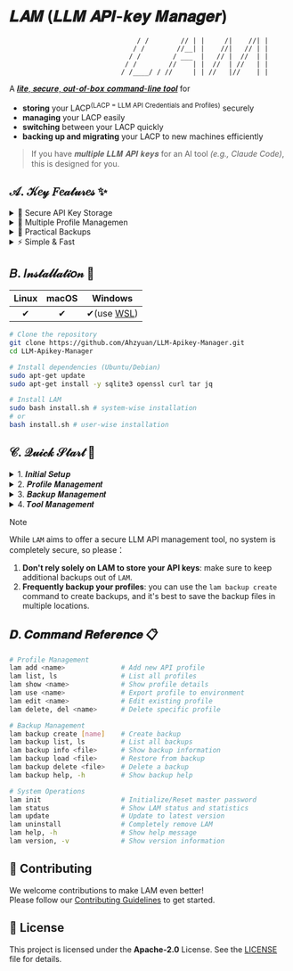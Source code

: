 # 𝑳𝑨𝑴 (𝑳𝑳𝑴 𝑨𝑷𝑰-𝒌𝒆𝒚 𝑴𝒂𝒏𝒂𝒈𝒆𝒓)           

```
                                / /        // | |     /|    //| | 
                               / /        //__| |    //|   // | | 
                              / /        / ___  |   // |  //  | | 
                             / /        //    | |  //  | //   | | 
                            / /____/ / //     | | //   |//    | | 
```

A <ins>𝒍𝒊𝒕𝒆, 𝒔𝒆𝒄𝒖𝒓𝒆, 𝒐𝒖𝒕-𝒐𝒇-𝒃𝒐𝒙 𝒄𝒐𝒎𝒎𝒂𝒏𝒅-𝒍𝒊𝒏𝒆 𝒕𝒐𝒐𝒍</ins> for   

- **storing** your LACP<sup>(LACP = LLM API Credentials and Profiles)</sup> securely
- **managing** your LACP easily 
- **switching** between your LACP quickly
- **backing up and migrating** your LACP to new machines efficiently

> If you have 𝒎𝒖𝒍𝒕𝒊𝒑𝒍𝒆 𝑳𝑳𝑴 𝑨𝑷𝑰 𝒌𝒆𝒚𝒔 for an AI tool *(e.g., Claude Code)*,    
> this is designed for you.

## 𝒜. 𝒦𝑒𝓎 𝐹𝑒𝒶𝓉𝓊𝓇𝑒𝓈 ✨

<details>
<summary>🔐 Secure API Key Storage</summary>

- **Sensitive credential encryption** - keeps your API keys safe from leaking
- **Master password protection** - only you can access your credentials
- **Session management** - stay logged in for 30 minutes, then require master password to unlock for sensitive operations (including using, editing, deleting profiles...)

</details>

<details>
<summary>💼 Multiple Profile Managemen</summary>

- **Organize by project** - separate API keys for development, staging, and production
- **Quick switching** - instantly load different configurations
- **Easy editing** - update API keys and settings without starting over

</details>

<details>
<summary>🔄 Practical Backups</summary>

- **Never lose your data** - automatic encrypted backups of all your profiles
- **Easy restore** - recover your API keys if something goes wrong
- **Portable backups** - move your configurations between machines

</details>

<details>
<summary>⚡ Simple & Fast</summary>

- **One command setup** - get started in seconds with `lam init`
- **Works everywhere** - integrates seamlessly with your existing scripts and tools

</details>

## 𝐵. 𝐼𝓃𝓈𝓉𝒶𝓁𝓁𝒶𝓉𝒾𝑜𝓃 🔧

| Linux | macOS | Windows |
|:--:|:--:|:--:|
| ✔ | ✔ | ✔(use [WSL](https://learn.microsoft.com/en-gb/windows/wsl/install)) |

```bash
# Clone the repository
git clone https://github.com/Ahzyuan/LLM-Apikey-Manager.git
cd LLM-Apikey-Manager

# Install dependencies (Ubuntu/Debian)
sudo apt-get update
sudo apt-get install -y sqlite3 openssl curl tar jq

# Install LAM
sudo bash install.sh # system-wise installation
# or
bash install.sh # user-wise installation
```

## 𝒞. 𝒬𝓊𝒾𝒸𝓀 𝒮𝓉𝒶𝓇𝓉 🚀

<details>
<summary>1. 𝑰𝒏𝒊𝒕𝒊𝒂𝒍 𝑺𝒆𝒕𝒖𝒑</summary>

```bash
# Initialize LAM (first time only)
lam init
# You'll be prompted to create a master password (8-256 characters)
```

</details>

<details>
<summary>2. 𝑷𝒓𝒐𝒇𝒊𝒍𝒆 𝑴𝒂𝒏𝒂𝒈𝒆𝒎𝒆𝒏𝒕</summary>

```bash
# Add a new API profile
lam add claude-sonnet4
# Interactive prompts will guide you through:
# - Model name (e.g., "gpt-4", "claude-3", "llama-2")
# - Description (optional)
# - Environment variables (API_KEY, BASE_URL, etc.)

# List all profiles
lam list # or lam ls

# Show detailed profile information
lam show claude-sonnet4

# Export profile API credential to current shell environment
lam use claude-sonnet4
# This sets environment variables you defined in your profile, like:
# ANTHROPIC_API_KEY=your-API-Key
# ANTHROPIC_BASE_URL=https://api.moonshot.cn/anthropic

# Edit existing profile
lam edit claude-sonnet4

# Delete a profile
lam delete claude-sonnet4
```

</details>

<details>
<summary>3. 𝑩𝒂𝒄𝒌𝒖𝒑 𝑴𝒂𝒏𝒂𝒈𝒆𝒎𝒆𝒏𝒕</summary>

```bash
# Create a backup
lam backup create [backup-name]

# List all backups
lam backup list # or lam backup ls

# Show details of a backup
lam backup info [backup-name]

# Restore from backup
lam backup load [backup-name]

# Delete a backup
lam backup delete [backup-name] # or lam backup del [backup-name]

# Help message for backup
lam backup help # or lam backup -h
```

</details>

<details>
<summary>4. 𝑻𝒐𝒐𝒍 𝑴𝒂𝒏𝒂𝒈𝒆𝒎𝒆𝒏𝒕</summary>

```bash
# Show LAM status
lam status

# Update LAM
lam update

# Uninstall LAM
lam uninstall

# Help message
lam help # or lam -h

# Version info
lam version # or lam -v
```

</details>

> [!NOTE]
> 
> While `LAM` aims to offer a secure LLM API management tool, no system is completely secure, so please：
> 1. **Don't rely solely on LAM to store your API keys**: make sure to keep additional backups out of `LAM`.
> 2. **Frequently backup your profiles**: you can use the `lam backup create` command to create backups, and it's best to save the backup files in multiple locations.

## 𝑫. 𝑪𝒐𝒎𝒎𝒂𝒏𝒅 𝑹𝒆𝒇𝒆𝒓𝒆𝒏𝒄𝒆 📋

```bash
# Profile Management
lam add <name>              # Add new API profile
lam list, ls                # List all profiles
lam show <name>             # Show profile details
lam use <name>              # Export profile to environment
lam edit <name>             # Edit existing profile
lam delete, del <name>      # Delete specific profile

# Backup Management
lam backup create [name]    # Create backup
lam backup list, ls         # List all backups
lam backup info <file>      # Show backup information
lam backup load <file>      # Restore from backup
lam backup delete <file>    # Delete a backup
lam backup help, -h         # Show backup help

# System Operations
lam init                    # Initialize/Reset master password
lam status                  # Show LAM status and statistics
lam update                  # Update to latest version
lam uninstall               # Completely remove LAM
lam help, -h                # Show help message
lam version, -v             # Show version information
```

## 🤝 Contributing

We welcome contributions to make LAM even better!   
Please follow our [Contributing Guidelines](CONTRIBUTING.md) to get started.

## 📄 License

This project is licensed under the **Apache-2.0** License. See the [LICENSE](LICENSE) file for details.